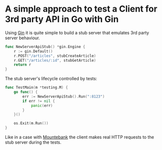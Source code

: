 # A simple approach to test a Client for 3rd party API in Go with Gin

Using [Gin](https://github.com/gin-gonic/gin) it is quite simple to build a stub server that emulates 3rd 
party server behaviour. 
```Go
func NewServerApiStub() *gin.Engine {
	r := gin.Default()
	r.POST("/articles", stubCreateArticle)
	r.GET("/articles/:id", stubGetArticle)
	return r
}
```

The stub server's lifecycle controlled by tests: 
```Go
func TestMain(m *testing.M) {
	go func() {
		err := NewServerApiStub().Run(":8123")
		if err != nil {
			panic(err)
		}
	}()

	os.Exit(m.Run())
}
```

Like in a case with [Mountebank](http://www.mbtest.org/) the client makes real HTTP requests to the stub 
server during the tests.
